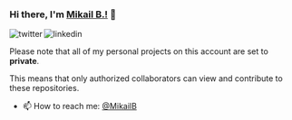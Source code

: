 

### Hi there, I'm [Mikail B.!](https://mikailb.eu) 👋

<p>
<a href="https://twitter.com/mikaecode">
   <img align="left" alt="twitter" src="https://img.shields.io/badge/Twitter-1DA1F2?style=for-the-badge&logo=twitter&logoColor=white" />
</a>&nbsp;&nbsp;

<a href="https://www.linkedin.com/in/mikailb">
   <img align="left" alt="linkedin" src="https://img.shields.io/badge/LinkedIn-0077B5?style=for-the-badge&logo=linkedin&logoColor=white" />
</a>

<br/>
<p>

Please note that all of my personal projects on this account are set to **private**.

   This means that only authorized collaborators can view and contribute to these repositories.
   
   
   
- 📫 How to reach me: [@MikailB](https://linkedin.com/in/mikailb)

</p>
